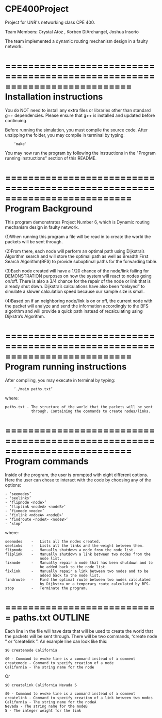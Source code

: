 # CPE400Project
Project for UNR's networking class CPE 400.

Team Members: Crystal Atoz , Korben DiArchangel, Joshua Insorio

The team implemented a dynamic routing mechanism design in a faulty network. 

==========================================================================
                        Installation instructions
==========================================================================

You do NOT need to install any extra files or libraries
other than standard g++ dependencies. Please ensure that
g++ is installed and updated before continuing. 

Before running the simulation, you must compile the source
code. After unzipping the folder, you may compile in terminal by typing:

        ‘make’

You may now run the program by following the instructions
in the "Program running instructions" section of this 
README.

==========================================================================
                        Program Background
==========================================================================

This program demonstrates Project Number 6, which is 
Dynamic routing mechanism design in faulty network.

(1)When running this program a file will be read in to create
the world the packets will be sent through.

(2)From there, each node will perform an optimal path using Dijkstra’s 
Algorithm search and will store the optimal path as well as Breadth First 
Search Algorithm(BFS) to provide suboptimal paths for the forwarding 
table. 

(3)Each node created will have a 1/20 chance of the node/link failing for 
DEMONSTRATION purposes on how the system will react to nodes 
going on/off. There is also a 3/4 chance for the repair of the node or 
link that is already shut down. Dijkstra’s calculations have also been 
“delayed” to simulate a slower calculation speed because our sample 
size is small.

(4)Based on if an neighboring node/link is on or off, the current node
with the packet will analyze and send the information accordingly
to the BFS algorithm and will provide a quick path instead of 
recalculating using Dijkstra’s Algorithm.

==========================================================================
                    Program running instructions
==========================================================================
After compiling, you may execute in terminal by typing:

        ‘./main paths.txt’

where:

	paths.txt - The structure of the world that the packets will be sent 
                through. Containing the commands to create nodes/links.

==========================================================================
                        Program commands
==========================================================================
Inside of the program, the user is prompted with eight different options.
Here the user can chose to interact with the code by choosing any of the
options:

    - ‘seenodes’
    - ‘seelinks’
    - ‘flipnode <node>’
    - ‘fliplink <nodeA> <nodeB>’
    - ‘fixnode <node>’
    - ‘fixlink <ndoeA> <nodeB>’
    - ‘findroute <nodeA> <nodeB>’
    - ‘stop’

where:
    
    seenodes    -   Lists all the nodes created.
    seelinks    -   Lists all the links and the weight between them.
    flipnode    -   Manually shutdown a node from the node list.
    fliplink    -   Manually shutdown a link between two nodes from the
                    node list.
    fixnode     -   Manually repair a node that has been shutdown and to 
                    be added back to the node list.
    fixlink     -   Manually repair a link between two nodes and to be 
                    added back to the node list. 
    findroute   -   Find the optimal route between two nodes calculated 
                    by Dijkstra or a temporary route calculated by BFS.
    stop        -   Terminate the program.



===========================
    paths.txt OUTLINE
===========================
Each line in the file will have data that will be used to create the world
that the packets will be sent through. There will be two commands, 
“create node <node>” or “createlink <nodeA> <nodeB> <weight>”. 
An example line can look like this:

	$0 createnode California

	$0 - Command to evoke line is a command instead of a comment
	createnode - Command to specify creation of a node
	California - The string name for the node

Or

	$0 createlink California Nevada 5

    $0 - Command to evoke line is a command instead of a comment
	createlink - Command to specify creation of a link between two nodes
	California - The string name for the nodeA
	Nevada - The string name for the nodeB
	5 - The integer weight for the link


